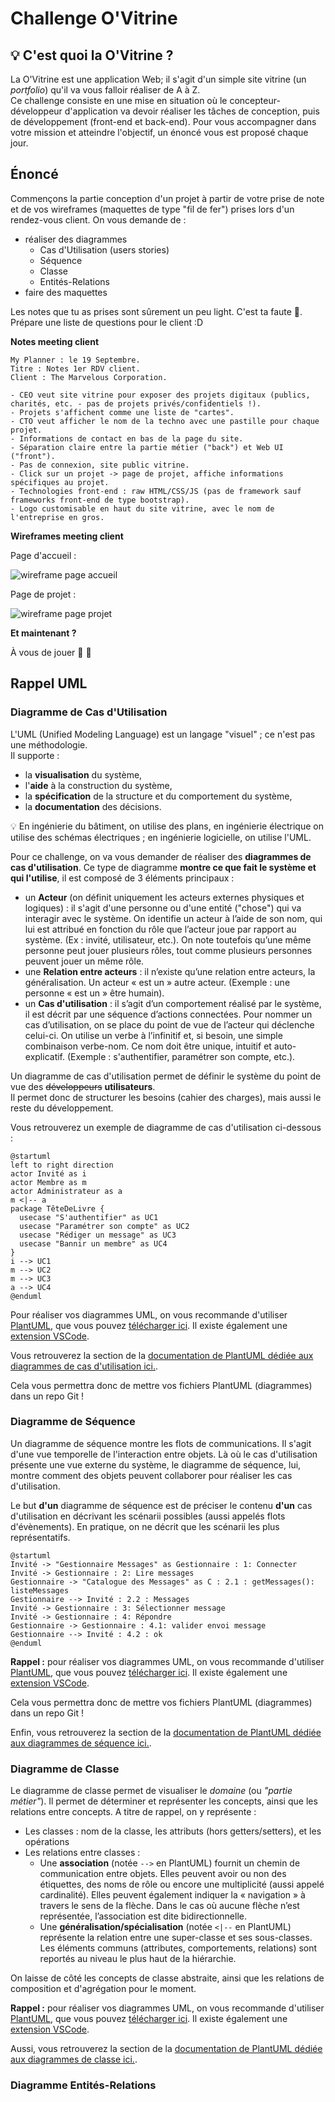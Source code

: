 # Challenge O'Vitrine

## 💡 C'est quoi la O'Vitrine ?

La O'Vitrine est une application Web; il s'agit d'un simple site vitrine (un *portfolio*) qu'il va vous falloir réaliser de A à Z.  
Ce challenge consiste en une mise en situation où le concepteur-développeur d'application va devoir réaliser les tâches de conception, puis de développement (front-end et back-end). Pour vous accompagner dans votre mission et atteindre l'objectif, un énoncé vous est proposé chaque jour.  

## Énoncé

Commençons la partie conception d'un projet à partir de votre prise de note et de vos wireframes (maquettes de type "fil de fer") prises lors d'un rendez-vous client. On vous demande de :

* réaliser des diagrammes
  * Cas d'Utilisation (users stories)
  * Séquence
  * Classe
  * Entités-Relations
* faire des maquettes

Les notes que tu as prises sont sûrement un peu light. C'est ta faute 🙈. Prépare une liste de questions pour le client :D

**Notes meeting client**

```
My Planner : le 19 Septembre. 
Titre : Notes 1er RDV client.  
Client : The Marvelous Corporation.

- CEO veut site vitrine pour exposer des projets digitaux (publics, charités, etc. - pas de projets privés/confidentiels !). 
- Projets s'affichent comme une liste de "cartes".
- CTO veut afficher le nom de la techno avec une pastille pour chaque projet. 
- Informations de contact en bas de la page du site. 
- Séparation claire entre la partie métier ("back") et Web UI ("front").
- Pas de connexion, site public vitrine. 
- Click sur un projet -> page de projet, affiche informations spécifiques au projet. 
- Technologies front-end : raw HTML/CSS/JS (pas de framework sauf frameworks front-end de type bootstrap).  
- Logo customisable en haut du site vitrine, avec le nom de l'entreprise en gros. 
```

**Wireframes meeting client**

Page d'accueil :

![wireframe page accueil](./assets/wireframe-index.png)  

Page de projet :

![wireframe page projet](./assets/wireframe-project.png)

**Et maintenant ?**

À vous de jouer 🫵 💪

## Rappel UML

### Diagramme de Cas d'Utilisation

L'UML (Unified Modeling Language) est un langage "visuel" ; ce n'est pas une méthodologie.  
Il supporte : 
- la **visualisation** du système,
- l'**aide** à la construction du système,
- la **spécification** de la structure et du comportement du système,
- la **documentation** des décisions.

💡 En ingénierie du bâtiment, on utilise des plans, en ingénierie électrique on utilise des schémas électriques ; en ingénierie logicielle, on utilise l'UML.   

Pour ce challenge, on va vous demander de réaliser des **diagrammes de cas d'utilisation**. Ce type de diagramme **montre ce que fait le système et qui l'utilise**, il est composé de 3 éléments principaux : 
- un **Acteur** (on définit uniquement les acteurs externes physiques et logiques) : il s'agit d'une personne ou d'une entité ("chose") qui va interagir avec le système. On identifie un acteur à l’aide de son nom, qui lui est attribué en fonction du rôle que l’acteur joue par rapport au système. (Ex : invité, utilisateur, etc.). On note toutefois qu’une même personne peut jouer plusieurs rôles, tout comme plusieurs personnes peuvent jouer un même rôle.
- une **Relation entre acteurs** : il n’existe qu’une relation entre acteurs, la généralisation. Un acteur « est un » autre acteur. (Exemple : une personne « est un » être humain).  
- un **Cas d'utilisation** : il s’agit d’un comportement réalisé par le système, il est décrit par une séquence d’actions connectées. Pour nommer un cas d’utilisation, on se place du point de vue de l’acteur qui déclenche celui-ci. On utilise un verbe à l’infinitif et, si besoin, une simple combinaison verbe-nom. Ce nom doit être unique, intuitif et auto-explicatif. (Exemple : s'authentifier, paramétrer son compte, etc.).

Un diagramme de cas d'utilisation permet de définir le système du point de vue des ~~développeurs~~ **utilisateurs**.  
Il permet donc de structurer les besoins (cahier des charges), mais aussi le reste du développement.  

Vous retrouverez un exemple de diagramme de cas d'utilisation ci-dessous : 

```plantuml
@startuml
left to right direction
actor Invité as i
actor Membre as m
actor Administrateur as a
m <|-- a
package TêteDeLivre {
  usecase "S'authentifier" as UC1
  usecase "Paramétrer son compte" as UC2
  usecase "Rédiger un message" as UC3
  usecase "Bannir un membre" as UC4
}
i --> UC1
m --> UC2
m --> UC3
a --> UC4
@enduml
```

Pour réaliser vos diagrammes UML, on vous recommande d'utiliser [PlantUML](https://plantuml.com/), que vous pouvez [télécharger ici](https://plantuml.com/download). Il existe également une [extension VSCode](https://marketplace.visualstudio.com/items?itemName=jebbs.plantuml). 

Vous retrouverez la section de la [documentation de PlantUML dédiée aux diagrammes de cas d'utilisation ici.](https://plantuml.com/use-case-diagram).

Cela vous permettra donc de mettre vos fichiers PlantUML (diagrammes) dans un repo Git ! 

### Diagramme de Séquence

Un diagramme de séquence montre les flots de communications. Il s'agit d'une vue temporelle de l'interaction entre objets. Là où le cas d'utilisation présente une vue externe du système, le diagramme de séquence, lui, montre comment des objets peuvent collaborer pour réaliser les cas d'utilisation. 

Le but **d'un** diagramme de séquence est de préciser le contenu **d'un** cas d'utilisation en décrivant les scénarii possibles (aussi appelés flots d'évènements). En pratique, on ne décrit que les scénarii les plus représentatifs.  

```plantuml
@startuml
Invité -> "Gestionnaire Messages" as Gestionnaire : 1: Connecter
Invité -> Gestionnaire : 2: Lire messages 
Gestionnaire -> "Catalogue des Messages" as C : 2.1 : getMessages(): listeMessages
Gestionnaire --> Invité : 2.2 : Messages
Invité -> Gestionnaire : 3: Sélectionner message
Invité -> Gestionnaire : 4: Répondre 
Gestionnaire -> Gestionnaire : 4.1: valider envoi message 
Gestionnaire --> Invité : 4.2 : ok
@enduml
```


**Rappel :** pour réaliser vos diagrammes UML, on vous recommande d'utiliser [PlantUML](https://plantuml.com/), que vous pouvez [télécharger ici](https://plantuml.com/download). Il existe également une [extension VSCode](https://marketplace.visualstudio.com/items?itemName=jebbs.plantuml). 

Cela vous permettra donc de mettre vos fichiers PlantUML (diagrammes) dans un repo Git !

Enfin, vous retrouverez la section de la [documentation de PlantUML dédiée aux diagrammes de séquence ici.](https://plantuml.com/sequence-diagram).

### Diagramme de Classe

Le diagramme de classe permet de visualiser le *domaine* (ou *"partie métier"*). Il permet de déterminer et représenter les concepts, ainsi que les relations entre concepts. A titre de rappel, on y représente : 
- Les classes : nom de la classe, les attributs (hors getters/setters), et les opérations
- Les relations entre classes : 
  - Une **association** (notée `-->` en PlantUML) fournit un chemin de communication entre objets. Elles peuvent avoir ou non des étiquettes, des noms de rôle ou encore une multiplicité (aussi appelé cardinalité). Elles peuvent également indiquer la « navigation » à travers le sens de la flèche. Dans le cas où aucune flèche n’est représentée, l’association est dite bidirectionnelle.
  - Une **généralisation/spécialisation** (notée `<|--` en PlantUML) représente la relation entre une super-classe et ses sous-classes. Les éléments communs (attributes, comportements, relations) sont reportés au niveau le plus haut de la hiérarchie.

On laisse de côté les concepts de classe abstraite, ainsi que les relations de composition et d'agrégation pour le moment.  

**Rappel :** pour réaliser vos diagrammes UML, on vous recommande d'utiliser [PlantUML](https://plantuml.com/), que vous pouvez [télécharger ici](https://plantuml.com/download). Il existe également une [extension VSCode](https://marketplace.visualstudio.com/items?itemName=jebbs.plantuml). 

Aussi, vous retrouverez la section de la [documentation de PlantUML dédiée aux diagrammes de classe ici.](https://plantuml.com/class-diagram).

### Diagramme Entités-Relations 
